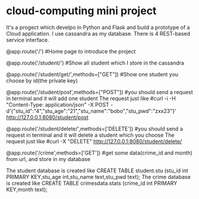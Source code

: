 # cloud-computing mini project
It's a progect which develpo in Python and Flask and build a prototype of a Cloud application.
I use cassandra as my database.
There is 4 REST-based service interface.

@app.route('/')
#Home page to introduce the project

@app.route('/student/')
#Show all student which I store in the cassandra

@app.route('/student/get/<id>',methods=["GET"])
#Show one student you choose by id(the private key)

@app.route('/student/post',methods=["POST"])
#you should send a request in terminal and it will add one student
The request just like
#curl -i -H "Content-Type: application/json" -X POST -d'{"stu_id":"4","stu_age":"21","stu_name":"bobo","stu_pwd":"zxx23"}' http://127.0.0.1:8080/student/post

@app.route('/student/delete/<id>',methods=['DELETE'])
#you should send a request in terminal and it will delete a student which you choose
The request just like
#curl -X "DELETE" http://127.0.0.1:8080/student/delete/<id>

@app.route('/crime',methods=['GET'])
#get some data(crime_id and month) from url, and store in my database

The student database is created like 
CREATE TABLE student.stu (stu_id int PRIMARY KEY,stu_age int,stu_name text,stu_pwd text);
The crime database is created like
CREATE TABLE crimesdata.stats (crime_id int PRIMARY KEY,month text);
